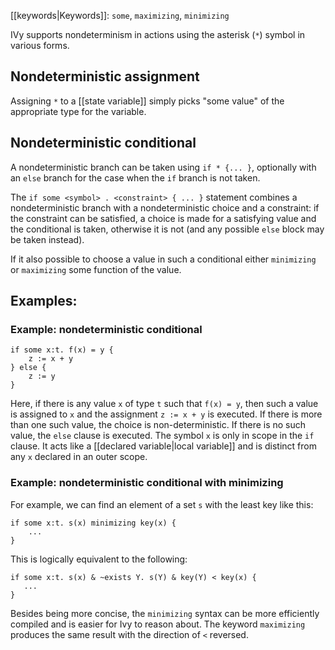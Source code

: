 [[keywords|Keywords]]: `some`, `maximizing`, `minimizing`

IVy supports nondeterminism in actions using the asterisk (`*`) symbol in various forms.

## Nondeterministic assignment

Assigning `*` to a [[state variable]] simply picks "some value" of the appropriate type for the variable.

## Nondeterministic conditional

A nondeterministic branch can be taken using `if * {... }`, optionally with an `else` branch for the case when the `if` branch is not taken.

The `if some <symbol> . <constraint> { ... }` statement combines a nondeterministic branch with a nondeterministic choice and a constraint: if the constraint can be satisfied, a choice is made for a satisfying value and the conditional is taken, otherwise it is not (and any possible `else` block may be taken instead).

If it also possible to choose a value in such a conditional either `minimizing` or `maximizing` some function of the value.


## Examples:

### Example: nondeterministic conditional

```
if some x:t. f(x) = y {
    z := x + y
} else {
    z := y
}        
```

Here, if there is any value `x` of type `t` such that `f(x) = y`, then such a value is assigned to `x` and the assignment `z := x + y` is executed. If there is more than one such value, the choice is non-deterministic. If there is no such value, the `else` clause is executed. The symbol `x` is only in scope in the `if` clause. It acts like a [[declared variable|local variable]] and is distinct from any `x` declared in an outer scope. 

### Example: nondeterministic conditional with minimizing

For example, we can find an element of a set `s` with the least key like this:

```
if some x:t. s(x) minimizing key(x) {
    ...
}
```

This is logically equivalent to the following:

    if some x:t. s(x) & ~exists Y. s(Y) & key(Y) < key(x) {
       ...
    }

Besides being more concise, the `minimizing` syntax can be more efficiently compiled and is easier for Ivy to reason about. The keyword `maximizing` produces the same result with the direction of `<` reversed.